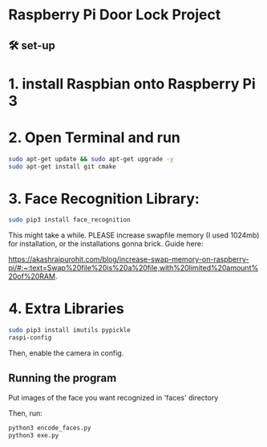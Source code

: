 # Raspberry Pi Door Lock Project

## 🛠 set-up

# 1. install Raspbian onto Raspberry Pi 3

# 2. Open Terminal and run

```bash
sudo apt-get update && sudo apt-get upgrade -y
sudo apt-get install git cmake
```

# 3. Face Recognition Library:
```bash
sudo pip3 install face_recognition
```

This might take a while. PLEASE increase swapfile memory (I used 1024mb) for installation, or the installations gonna brick. Guide here: 

https://akashrajpurohit.com/blog/increase-swap-memory-on-raspberry-pi/#:~:text=Swap%20file%20is%20a%20file,with%20limited%20amount%20of%20RAM.


# 4. Extra Libraries
```bash
sudo pip3 install imutils pypickle
raspi-config
```
Then, enable the camera in config.


## Running the program

Put images of the face you want recognized in 'faces' directory

Then, run:

```bash
python3 encode_faces.py
python3 exe.py
```
